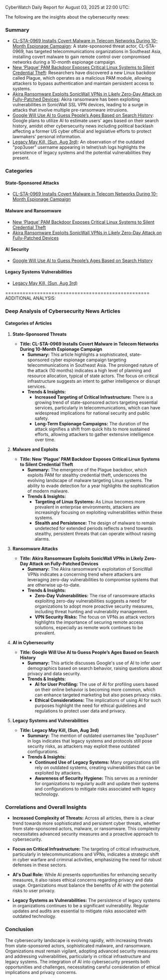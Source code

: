 CyberWatch Daily Report for August 03, 2025 at 22:00 UTC:

The following are the insights about the cybersecurity news:

### Summary
- [CL-STA-0969 Installs Covert Malware in Telecom Networks During 10-Month Espionage Campaign](https://thehackernews.com/2025/08/cl-sta-0969-installs-covert-malware-in.html): A state-sponsored threat actor, CL-STA-0969, has targeted telecommunications organizations in Southeast Asia, installing covert malware to gain remote control over compromised networks during a 10-month espionage campaign.
- [New ‘Plague’ PAM Backdoor Exposes Critical Linux Systems to Silent Credential Theft](https://thehackernews.com/2025/08/new-plague-pam-backdoor-exposes.html): Researchers have discovered a new Linux backdoor called Plague, which operates as a malicious PAM module, allowing attackers to bypass authentication and maintain persistent access to systems.
- [Akira Ransomware Exploits SonicWall VPNs in Likely Zero-Day Attack on Fully-Patched Devices](https://thehackernews.com/2025/08/akira-ransomware-exploits-sonicwall.html): Akira ransomware has been exploiting vulnerabilities in SonicWall SSL VPN devices, leading to a surge in attacks that involve multiple pre-ransomware intrusions.
- [Google Will Use AI to Guess People’s Ages Based on Search History](https://www.wired.com/story/security-news-this-week-google-will-use-ai-to-guess-peoples-ages-based-on-search-history/): Google plans to utilize AI to estimate users' ages based on their search history, amidst other cybersecurity news including political backlash affecting a former US cyber official and legislative efforts to protect lawmakers' personal information.
- [Legacy May Kill, (Sun, Aug 3rd)](https://isc.sans.edu/diary/rss/32166): An observation of the outdated "pop3user" username appearing in telnet/ssh logs highlights the persistence of legacy systems and the potential vulnerabilities they present.

### Categories

#### State-Sponsored Attacks
- [CL-STA-0969 Installs Covert Malware in Telecom Networks During 10-Month Espionage Campaign](https://thehackernews.com/2025/08/cl-sta-0969-installs-covert-malware-in.html)

#### Malware and Ransomware
- [New ‘Plague’ PAM Backdoor Exposes Critical Linux Systems to Silent Credential Theft](https://thehackernews.com/2025/08/new-plague-pam-backdoor-exposes.html)
- [Akira Ransomware Exploits SonicWall VPNs in Likely Zero-Day Attack on Fully-Patched Devices](https://thehackernews.com/2025/08/akira-ransomware-exploits-sonicwall.html)

#### AI Security
- [Google Will Use AI to Guess People’s Ages Based on Search History](https://www.wired.com/story/security-news-this-week-google-will-use-ai-to-guess-peoples-ages-based-on-search-history/)

#### Legacy Systems Vulnerabilities
- [Legacy May Kill, (Sun, Aug 3rd)](https://isc.sans.edu/diary/rss/32166)

==================================================
ADDITIONAL ANALYSIS:

### Deep Analysis of Cybersecurity News Articles

#### Categories of Articles

1. **State-Sponsored Threats**
   - **Title: CL-STA-0969 Installs Covert Malware in Telecom Networks During 10-Month Espionage Campaign**
     - **Summary:** This article highlights a sophisticated, state-sponsored cyber espionage campaign targeting telecommunications in Southeast Asia. The prolonged nature of the attack (10 months) indicates a high level of planning and resource allocation, typical of state actors. The focus on critical infrastructure suggests an intent to gather intelligence or disrupt services.
     - **Trends & Insights:** 
       - **Increased Targeting of Critical Infrastructure:** There is a growing trend of state-sponsored actors targeting essential services, particularly in telecommunications, which can have widespread implications for national security and public safety.
       - **Long-Term Espionage Campaigns:** The duration of the attack signifies a shift from quick hits to more sustained efforts, allowing attackers to gather extensive intelligence over time.

2. **Malware and Exploits**
   - **Title: New ‘Plague’ PAM Backdoor Exposes Critical Linux Systems to Silent Credential Theft**
     - **Summary:** The emergence of the Plague backdoor, which exploits PAM for stealthy credential theft, underscores the evolving landscape of malware targeting Linux systems. The ability to evade detection for a year highlights the sophistication of modern malware.
     - **Trends & Insights:**
       - **Targeting of Linux Systems:** As Linux becomes more prevalent in enterprise environments, attackers are increasingly focusing on exploiting vulnerabilities within these systems.
       - **Stealth and Persistence:** The design of malware to remain undetected for extended periods reflects a trend towards stealthy, persistent threats that can operate without raising alarms.

3. **Ransomware Attacks**
   - **Title: Akira Ransomware Exploits SonicWall VPNs in Likely Zero-Day Attack on Fully-Patched Devices**
     - **Summary:** The Akira ransomware's exploitation of SonicWall VPNs indicates a concerning trend where attackers are leveraging zero-day vulnerabilities to compromise systems that are otherwise up-to-date.
     - **Trends & Insights:**
       - **Zero-Day Vulnerabilities:** The rise of ransomware attacks exploiting zero-day vulnerabilities suggests a need for organizations to adopt more proactive security measures, including threat hunting and vulnerability management.
       - **VPN Security Risks:** The focus on VPNs as attack vectors highlights the importance of securing remote access solutions, especially as remote work continues to be prevalent.

4. **AI in Cybersecurity**
   - **Title: Google Will Use AI to Guess People’s Ages Based on Search History**
     - **Summary:** This article discusses Google's use of AI to infer user demographics based on search behavior, raising questions about privacy and data security.
     - **Trends & Insights:**
       - **AI for User Profiling:** The use of AI for profiling users based on their online behavior is becoming more common, which can enhance targeted marketing but also poses privacy risks.
       - **Ethical Considerations:** The implications of using AI for such purposes highlight the need for ethical guidelines and regulations to protect user data and privacy.

5. **Legacy Systems and Vulnerabilities**
   - **Title: Legacy May Kill, (Sun, Aug 3rd)**
     - **Summary:** The mention of outdated usernames like "pop3user" in logs indicates that legacy systems and protocols still pose security risks, as attackers may exploit these outdated configurations.
     - **Trends & Insights:**
       - **Continued Use of Legacy Systems:** Many organizations still rely on outdated systems, creating vulnerabilities that can be exploited by attackers.
       - **Awareness of Security Hygiene:** This serves as a reminder for organizations to regularly audit and update their systems and configurations to mitigate risks associated with legacy technology.

### Correlations and Overall Insights

- **Increased Complexity of Threats:** Across all articles, there is a clear trend towards more sophisticated and persistent cyber threats, whether from state-sponsored actors, malware, or ransomware. This complexity necessitates advanced security measures and a proactive approach to cybersecurity.
  
- **Focus on Critical Infrastructure:** The targeting of critical infrastructure, particularly in telecommunications and VPNs, indicates a strategic shift in cyber warfare and criminal activities, emphasizing the need for robust defenses in these sectors.

- **AI's Dual Role:** While AI presents opportunities for enhancing security measures, it also raises ethical concerns regarding privacy and data usage. Organizations must balance the benefits of AI with the potential risks to user privacy.

- **Legacy Systems as Vulnerabilities:** The persistence of legacy systems in organizations continues to be a significant vulnerability. Regular updates and audits are essential to mitigate risks associated with outdated technology.

### Conclusion

The cybersecurity landscape is evolving rapidly, with increasing threats from state-sponsored actors, sophisticated malware, and ransomware. Organizations must remain vigilant, adopting advanced security measures and addressing vulnerabilities, particularly in critical infrastructure and legacy systems. The integration of AI into cybersecurity presents both opportunities and challenges, necessitating careful consideration of ethical implications and privacy concerns.